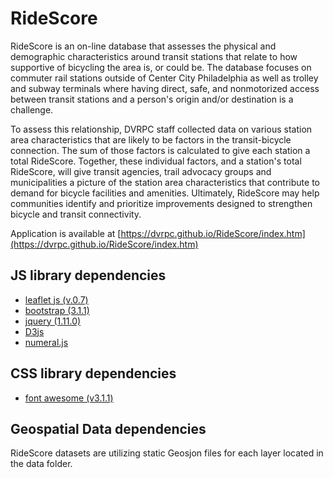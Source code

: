 # RideScore

RideScore is an on-line database that assesses the physical and demographic characteristics around transit stations that relate to how supportive of bicycling the area is, or could be. The database focuses on commuter rail stations outside of Center City Philadelphia as well as trolley and subway terminals where having direct, safe, and nonmotorized access between transit stations and a person's origin and/or destination is a challenge.

To assess this relationship, DVRPC staff collected data on various station area characteristics that are likely to be factors in the transit-bicycle connection. The sum of those factors is calculated to give each station a total RideScore. Together, these individual factors, and a station's total RideScore, will give transit agencies, trail advocacy groups and municipalities a picture of the station area characteristics that contribute to demand for bicycle facilities and amenities. Ultimately, RideScore may help communities identify and prioritize improvements designed to strengthen bicycle and transit connectivity.

Application is available at [https://dvrpc.github.io/RideScore/index.htm](https://dvrpc.github.io/RideScore/index.htm)

## JS library dependencies

- [leaflet js (v.0.7)](https://docs.mapbox.com/mapbox-gl-js/api/)
- [bootstrap (3.1.1)](https://getbootstrap.com/docs/versions/)
- [jquery (1.11.0)](https://api.jquery.com/)
- [D3js](https://d3js.org/)
- [numeral.js](http://numeraljs.com/)

## CSS library dependencies

- [font awesome (v3.1.1)](https://fontawesome.com/)

## Geospatial Data dependencies

RideScore datasets are utilizing static Geosjon files for each layer located in the data folder.
